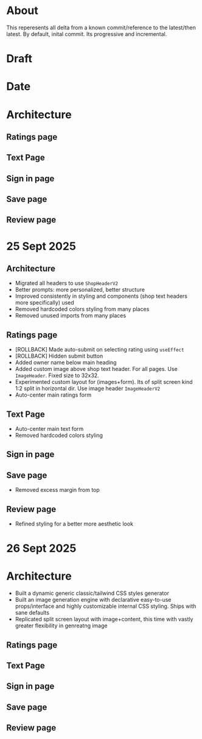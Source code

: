 # About
This reperesents all delta from a known commit/reference to the latest/then latest. By default, inital commit. Its progressive and incremental.

# Draft
# Date
# Architecture
## Ratings page
## Text Page
## Sign in page
## Save page
## Review page



# 25 Sept 2025
## Architecture
- Migrated all headers to use `ShopHeaderV2`
- Better prompts: more personalized, better structure
- Improved consistently in styling and components (shop text headers more specifically) used
- Removed hardcoded colors styling from many places
- Removed unused imports from many places
## Ratings page
- [ROLLBACK] Made auto-submit on selecting rating using `useEffect`
- [ROLLBACK] Hidden submit button
- Added owner name below main heading
- Added custom image above shop text header. For all pages. Use `ImageHeader`. Fixed size to 32x32.
- Experimented custom layout for (images+form). Its of split screen kind 1:2 split in horizontal dir. Use image header `ImageHeaderV2`
- Auto-center main ratings form
## Text Page
- Auto-center main text form
- Removed hardcoded colors styling
## Sign in page
## Save page
- Removed excess margin from top
## Review page
- Refined styling for a better more aesthetic look



# 26 Sept 2025
# Architecture
- Built a dynamic generic classic/tailwind CSS styles generator
- Built an image generation engine with declarative easy-to-use props/interface and highly customizable internal CSS styling. Ships with sane defaults
- Replicated split screen layout with image+content, this time with vastly greater flexibility in genreatng image
## Ratings page
## Text Page
## Sign in page
## Save page
## Review page